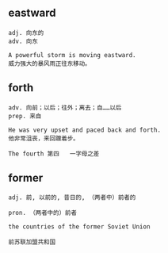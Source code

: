 ## eastward
```
adj. 向东的
adv. 向东

A powerful storm is moving eastward.
威力强大的暴风雨正往东移动。
```

## forth
```
adv. 向前；以后；往外；离去；自……以后
prep. 来自

He was very upset and paced back and forth.
他非常沮丧，来回踱着步。

The fourth 第四   一字母之差
```

## former
```
adj. 前, 以前的, 昔日的, （两者中）前者的

pron. （两者中的）前者

the countries of the former Soviet Union

前苏联加盟共和国
```